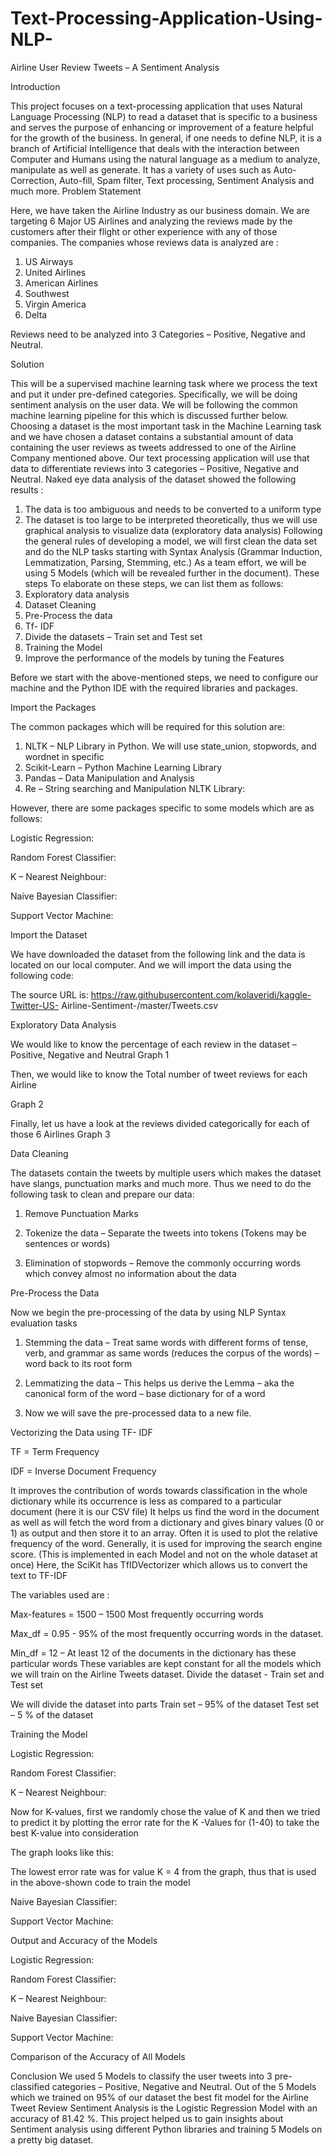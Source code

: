 # Text-Processing-Application-Using-NLP-
Airline User Review Tweets – A Sentiment Analysis


Introduction

This project focuses on a text-processing application that uses Natural Language Processing (NLP) to read a dataset that is specific to a business and serves the purpose of enhancing or improvement of a feature helpful for the growth of the business.
In general, if one needs to define NLP, it is a branch of Artificial Intelligence that deals with the interaction between Computer and Humans using the natural language as a medium to analyze, manipulate as well as generate. It has a variety of uses such as Auto-Correction, Auto-fill, Spam filter, Text processing, Sentiment Analysis and much more.
Problem Statement

Here, we have taken the Airline Industry as our business domain. We are targeting 6 Major US Airlines and analyzing the reviews made by the customers after their flight or other experience with any of those companies. The companies whose reviews data is analyzed are :
1.	US Airways
2.	United Airlines
3.	American Airlines
4.	Southwest
5.	Virgin America
6.	Delta

Reviews need to be analyzed into 3 Categories – Positive, Negative and Neutral.
 
Solution

This will be a supervised machine learning task where we process the text and put it under pre-defined categories. Specifically, we will be doing sentiment analysis on the user data. We will be following the common machine learning pipeline for this which is discussed further below.
Choosing a dataset is the most important task in the Machine Learning task and we have chosen a dataset contains a substantial amount of data containing the user reviews as tweets addressed to one of the Airline Company mentioned above.
Our text processing application will use that data to differentiate reviews into 3 categories – Positive, Negative and Neutral.
Naked eye data analysis of the dataset showed the following results :

1.	The data is too ambiguous and needs to be converted to a uniform type
2.	The dataset is too large to be interpreted theoretically, thus we will use graphical analysis to visualize data (exploratory data analysis)
Following the general rules of developing a model, we will first clean the data set and do the NLP tasks starting with Syntax Analysis (Grammar Induction, Lemmatization, Parsing, Stemming, etc.)
As a team effort, we will be using 5 Models (which will be revealed further in the document). These steps To elaborate on these steps, we can list them as follows:
1.	Exploratory data analysis
2.	Dataset Cleaning
3.	Pre-Process the data
4.	Tf- IDF
5.	Divide the datasets – Train set and Test set
6.	Training the Model
7.	Improve the performance of the models by tuning the Features

Before we start with the above-mentioned steps, we need to configure our machine and the Python IDE with the required libraries and packages.
 
Import the Packages

The common packages which will be required for this solution are:

1.	NLTK – NLP Library in Python. We will use state_union, stopwords, and wordnet in specific
2.	Scikit-Learn – Python Machine Learning Library
3.	Pandas – Data Manipulation and Analysis
4.	Re – String searching and Manipulation NLTK Library:
 
 
However, there are some packages specific to some models which are as follows:

Logistic Regression:


Random Forest Classifier:


K – Nearest Neighbour:


Naive Bayesian Classifier:


Support Vector Machine:

 
Import the Dataset

We have downloaded the dataset from the following link and the data is located on our local computer.
And we will import the data using the following code:

The source URL is: https://raw.githubusercontent.com/kolaveridi/kaggle-Twitter-US- Airline-Sentiment-/master/Tweets.csv




Exploratory Data Analysis

We would like to know the percentage of each review in the dataset – Positive, Negative and Neutral
Graph 1

 
Then, we would like to know the Total number of tweet reviews for each Airline

Graph 2




Finally, let us have a look at the reviews divided categorically for each of those 6 Airlines
Graph 3



 
Data Cleaning

The datasets contain the tweets by multiple users which makes the dataset have slangs, punctuation marks and much more. Thus we need to do the following task to clean and prepare our data:
1.	Remove Punctuation Marks

2.	Tokenize the data – Separate the tweets into tokens (Tokens may be sentences or words)
 
3.	Elimination of stopwords – Remove the commonly occurring words which convey almost no information about the data
 
 
Pre-Process the Data

Now we begin the pre-processing of the data by using NLP Syntax evaluation tasks

1.	Stemming the data – Treat same words with different forms of tense, verb, and grammar as same words (reduces the corpus of the words) – word back to its root form
 
2.	Lemmatizing the data – This helps us derive the Lemma – aka the canonical form of the word – base dictionary for of a word
 
3.	Now we will save the pre-processed data to a new file.

 
Vectorizing the Data using TF- IDF

TF = Term Frequency

IDF = Inverse Document Frequency

It improves the contribution of words towards classification in the whole dictionary while its occurrence is less as compared to a particular document (here it is our CSV file) It helps us find the word in the document as well as will fetch the word from a dictionary and gives binary values (0 or 1) as output and then store it to an array. Often it is used to plot the relative frequency of the word. Generally, it is used for improving the search engine score. (This is implemented in each Model and not on the whole dataset at once)
Here, the SciKit has TfIDVectorizer which allows us to convert the text to TF-IDF


The variables used are :

Max-features = 1500 – 1500 Most frequently occurring words

Max_df = 0.95 - 95% of the most frequently occurring words in the dataset.

Min_df = 12 – At least 12 of the documents in the dictionary has these particular words
These variables are kept constant for all the models which we will train on the Airline Tweets dataset.
Divide the dataset - Train set and Test set

We will divide the dataset into parts Train set – 95% of the dataset
Test set – 5 % of the dataset

 
Training the Model

Logistic Regression:


Random Forest Classifier:


K – Nearest Neighbour:

 
Now for K-values, first we randomly chose the value of K and then we tried to predict it by plotting the error rate for the K -Values for (1-40) to take the best K-value into consideration


The graph looks like this:




The lowest error rate was for value K = 4 from the graph, thus that is used in the above-shown code to train the model
 
Naive Bayesian Classifier:


Support Vector Machine:

 
Output and Accuracy of the Models

Logistic Regression:


Random Forest Classifier:


K – Nearest Neighbour:


Naive Bayesian Classifier:

 
Support Vector Machine:


Comparison of the Accuracy of All Models


Conclusion
We used 5 Models to classify the user tweets into 3 pre-classified categories – Positive, Negative and Neutral. Out of the 5 Models which we trained on 95% of our dataset the best fit model for the Airline Tweet Review Sentiment Analysis is the Logistic Regression Model with an accuracy of 81.42 %.
This project helped us to gain insights about Sentiment analysis using different Python libraries and training 5 Models on a pretty big dataset.

